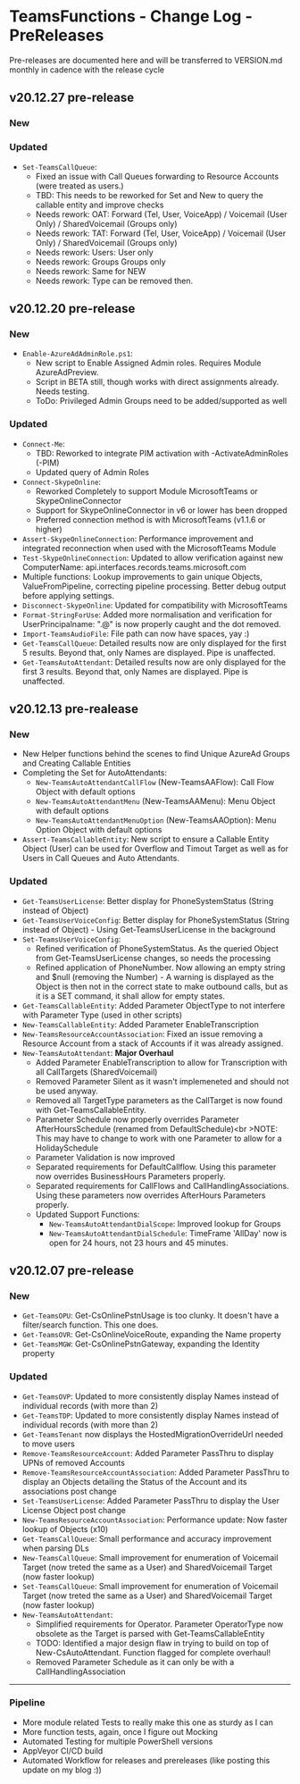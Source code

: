 ﻿# TeamsFunctions - Change Log - PreReleases

Pre-releases are documented here and will be transferred to VERSION.md monthly in cadence with the release cycle

## v20.12.27 pre-release

### New


### Updated

- `Set-TeamsCallQueue`:
  - Fixed an issue with Call Queues forwarding to Resource Accounts (were treated as users.)
  - TBD: This needs to be reworked for Set and New to query the callable entity and improve checks
  - Needs rework: OAT: Forward (Tel, User, VoiceApp) / Voicemail (User Only) / SharedVoicemail (Groups only)
  - Needs rework: TAT: Forward (Tel, User, VoiceApp) / Voicemail (User Only) / SharedVoicemail (Groups only)
  - Needs rework: Users: User only
  - Needs rework: Groups Groups only
  - Needs rework: Same for NEW
  - Needs rework: Type can be removed then.

## v20.12.20 pre-release

### New

- `Enable-AzureAdAdminRole.ps1`:
  - New script to Enable Assigned Admin roles. Requires Module AzureAdPreview.
  - Script in BETA still, though works with direct assignments already. Needs testing.
  - ToDo: Privileged Admin Groups need to be added/supported as well

### Updated

- `Connect-Me`:
  - TBD: Reworked to integrate PIM activation with -ActivateAdminRoles (-PIM)
  - Updated query of Admin Roles
- `Connect-SkypeOnline`:
  - Reworked Completely to support Module MicrosoftTeams or SkypeOnlineConnector
  - Support for SkypeOnlineConnector in v6 or lower has been dropped
  - Preferred connection method is with MicrosoftTeams (v1.1.6 or higher)
- `Assert-SkypeOnlineConnection`: Performance improvement and integrated reconnection when used with the MicrosoftTeams Module
- `Test-SkypeOnlineConnection`: Updated to allow verification against new ComputerName: api.interfaces.records.teams.microsoft.com
- Multiple functions: Lookup improvements to gain unique Objects, ValueFromPipeline, correcting pipeline processing. Better debug output before applying settings.
- `Disconnect-SkypeOnline`: Updated for compatibility with MicrosoftTeams
- `Format-StringForUse`: Added more normalisation and verification for UserPrincipalname: ".@" is now properly caught and the dot removed.
- `Import-TeamsAudioFile`: File path can now have spaces, yay :)
- `Get-TeamsCallQueue`: Detailed results now are only displayed for the first 5 results. Beyond that, only Names are displayed. Pipe is unaffected.
- `Get-TeamsAutoAttendant`: Detailed results now are only displayed for the first 3 results. Beyond that, only Names are displayed. Pipe is unaffected.

## v20.12.13 pre-realease

### New

- New Helper functions behind the scenes to find Unique AzureAd Groups and Creating Callable Entities
- Completing the Set for AutoAttendants:
  - `New-TeamsAutoAttendantCallFlow` (New-TeamsAAFlow): Call Flow Object with default options
  - `New-TeamsAutoAttendantMenu` (New-TeamsAAMenu): Menu Object with default options
  - `New-TeamsAutoAttendantMenuOption` (New-TeamsAAOption): Menu Option Object with default options
- `Assert-TeamsCallableEntity`: New script to ensure a Callable Entity Object (User) can be used for Overflow and Timout Target as well as for Users in Call Queues and Auto Attendants.

### Updated

- `Get-TeamsUserLicense`: Better display for PhoneSystemStatus (String instead of Object)
- `Get-TeamsUserVoiceConfig`: Better display for PhoneSystemStatus (String instead of Object) - Using Get-TeamsUserLicense in the background
- `Set-TeamsUserVoiceConfig`:
  - Refined verification of PhoneSystemStatus. As the queried Object from Get-TeamsUserLicense changes, so needs the processing
  - Refined application of PhoneNumber. Now allowing an empty string and $null (removing the Number) - A warning is displayed as the Object is then not in the correct state to make outbound calls, but as it is a SET command, it shall allow for empty states.
- `Get-TeamsCallableEntity`: Added Parameter ObjectType to not interfere with Parameter Type (used in other scripts)
- `New-TeamsCallableEntity`: Added Parameter EnableTranscription
- `New-TeamsResourceAccountAssociation`: Fixed an issue removing a Resource Account from a stack of Accounts if it was already assigned.
- `New-TeamsAutoAttendant`: **Major Overhaul**
  - Added Parameter EnableTranscription to allow for Transcription with all CallTargets (SharedVoicemail)
  - Removed Parameter Silent as it wasn't implemeneted and should not be used anyway.
  - Removed all TargetType parameters as the CallTarget is now found with Get-TeamsCallableEntity.
  - Parameter Schedule now properly overrides Parameter AfterHoursSchedule (renamed from DefaultSchedule)<br \>NOTE: This may have to change to work with one Parameter to allow for a HolidaySchedule
  - Parameter Validation is now improved
  - Separated requirements for DefaultCallflow. Using this parameter now overrides BusinessHours Parameters properly.
  - Separated requirements for CallFlows and CallHandlingAssociations. Using these parameters now overrides AfterHours Parameters properly.
  - Updated Support Functions:
    - `New-TeamsAutoAttendantDialScope`: Improved lookup for Groups
    - `New-TeamsAutoAttendantDialSchedule`: TimeFrame 'AllDay' now is open for 24 hours, not 23 hours and 45 minutes.

## v20.12.07 pre-release

### New

- `Get-TeamsOPU`: Get-CsOnlinePstnUsage is too clunky. It doesn't have a filter/search function. This one does.
- `Get-TeamsOVR`: Get-CsOnlineVoiceRoute, expanding the Name property
- `Get-TeamsMGW`: Get-CsOnlinePstnGateway, expanding the Identity property

### Updated

- `Get-TeamsOVP`: Updated to more consistently display Names instead of individual records (with more than 2)
- `Get-TeamsTDP`: Updated to more consistently display Names instead of individual records (with more than 2)
- `Get-TeamsTenant` now displays the HostedMigrationOverrideUrl needed to move users
- `Remove-TeamsResourceAccount`: Added Parameter PassThru to display UPNs of removed Accounts
- `Remove-TeamsResourceAccountAssociation`: Added Parameter PassThru to display an Objects detailing the Status of the Account and its associations post change
- `Set-TeamsUserLicense`: Added Parameter PassThru to display the User License Object post change
- `New-TeamsResourceAccountAssociation`: Performance update: Now faster lookup of Objects (x10)
- `Get-TeamsCallQueue`: Small performance and accuracy improvement when parsing DLs
- `New-TeamsCallQueue`: Small improvement for enumeration of Voicemail Target (now treted the same as a User) and SharedVoicemail Target (now faster lookup)
- `Set-TeamsCallQueue`: Small improvement for enumeration of Voicemail Target (now treted the same as a User) and SharedVoicemail Target (now faster lookup)
- `New-TeamsAutoAttendant`:
  - Simplified requirements for Operator. Parameter OperatorType now obsolete as the Target is parsed with Get-TeamsCallableEntity
  - TODO: Identified a major design flaw in trying to build on top of New-CsAutoAttendant. Function flagged for complete overhaul!
  - Removed Parameter Schedule as it can only be with a CallHandlingAssociation

---------------------------------------------

### Pipeline

- More module related Tests to really make this one as sturdy as I can
- More function tests, again, once I figure out Mocking
- Automated Testing for multiple PowerShell versions
- AppVeyor CI/CD build
- Automated Workflow for releases and prereleases (like posting this update on my blog :))
